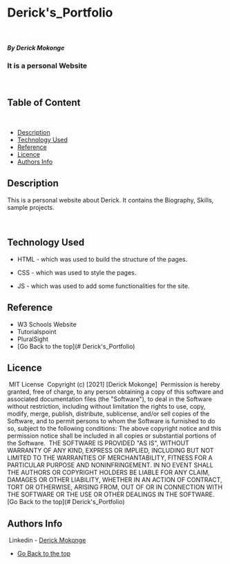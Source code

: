 
# Derick's_Portfolio
​
##### By Derick Mokonge
### It is a personal Website
​
## Table of Content
​
+ [Description](#description)
+ [Technology Used](#technology-used)
+ [Reference](#reference)
+ [Licence](#licence)
+ [Authors Info](#author-Info)
​
## Description
<p>This is a personal website about Derick. It contains the Biography, Skills, sample projects.</p>

​
## Technology Used

* HTML - which was used to build the structure of the pages.
​
* CSS - which was used to style the pages.

* JS - which was used to add some functionalities for the site.
​
## Reference
* W3 Schools Website
* Tutorialspoint
* PluralSight
​
* [Go Back to the top](# Derick's_Portfolio)
​
## Licence
​
MIT License
​
Copyright (c) [2021] [Derick Mokonge]
​
Permission is hereby granted, free of charge, to any person obtaining a copy
of this software and associated documentation files (the "Software"), to deal
in the Software without restriction, including without limitation the rights
to use, copy, modify, merge, publish, distribute, sublicense, and/or sell
copies of the Software, and to permit persons to whom the Software is
furnished to do so, subject to the following conditions:
​
The above copyright notice and this permission notice shall be included in all
copies or substantial portions of the Software.
​
THE SOFTWARE IS PROVIDED "AS IS", WITHOUT WARRANTY OF ANY KIND, EXPRESS OR
IMPLIED, INCLUDING BUT NOT LIMITED TO THE WARRANTIES OF MERCHANTABILITY,
FITNESS FOR A PARTICULAR PURPOSE AND NONINFRINGEMENT. IN NO EVENT SHALL THE
AUTHORS OR COPYRIGHT HOLDERS BE LIABLE FOR ANY CLAIM, DAMAGES OR OTHER
LIABILITY, WHETHER IN AN ACTION OF CONTRACT, TORT OR OTHERWISE, ARISING FROM,
OUT OF OR IN CONNECTION WITH THE SOFTWARE OR THE USE OR OTHER DEALINGS IN THE
SOFTWARE.
​
[Go Back to the top](# Derick's_Portfolio)
​
## Authors Info
​​
Linkedin - [Derick Mokonge](www.linkedin.com/in/derick-ogendi)
​
* [Go Back to the top](#Derick's_Portfolio)